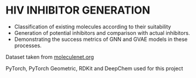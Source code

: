 # HIV INHIBITOR GENERATION

- Classification of existing molecules according to their suitability 
- Generation of potential inhibitors and comparison with actual inhibitors.
- Demonstrating the success metrics of GNN and GVAE models in these processes.

Dataset taken from [moleculenet.org](https://moleculenet.org/datasets-1)

PyTorch, PyTorch Geometric, RDKit and DeepChem used for this project
